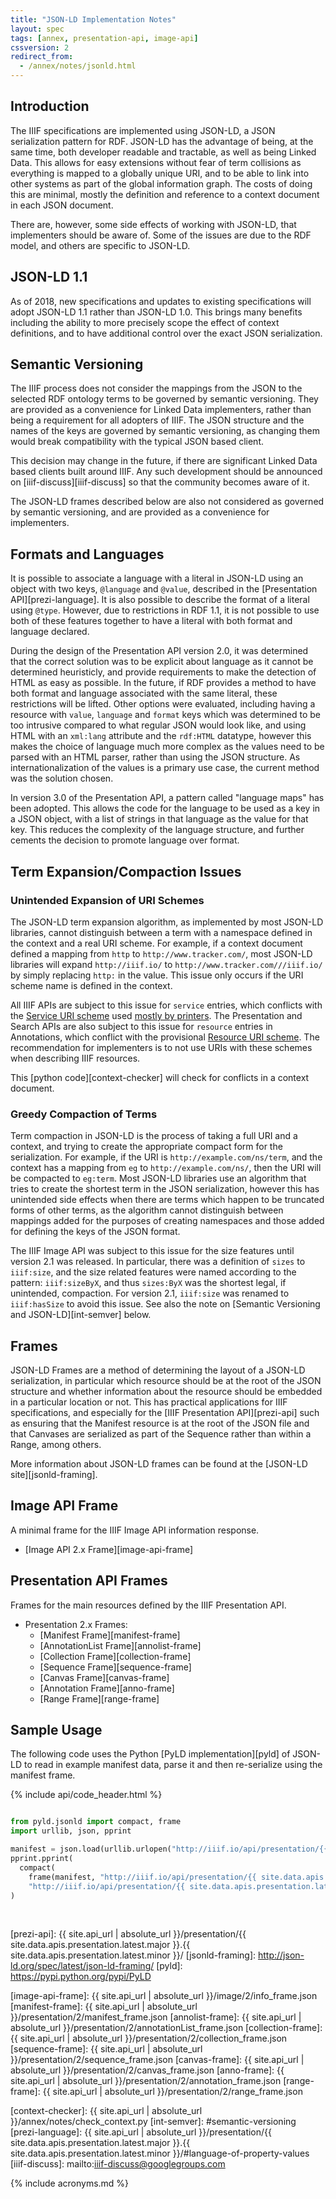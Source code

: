 ```yaml
---
title: "JSON-LD Implementation Notes"
layout: spec
tags: [annex, presentation-api, image-api]
cssversion: 2
redirect_from:
  - /annex/notes/jsonld.html
---
```



## Introduction

The IIIF specifications are implemented using JSON-LD, a JSON serialization pattern for RDF.  JSON-LD has the advantage of being, at the same time, both developer readable and tractable, as well as being Linked Data. This allows for easy extensions without fear of term collisions as everything is mapped to a globally unique URI, and to be able to link into other systems as part of the global information graph.  The costs of doing this are minimal, mostly the definition and reference to a context document in each JSON document.

There are, however, some side effects of working with JSON-LD, that implementers should be aware of.  Some of the issues are due to the RDF model, and others are specific to JSON-LD.

## JSON-LD 1.1

As of 2018, new specifications and updates to existing specifications will adopt JSON-LD 1.1 rather than JSON-LD 1.0. This brings many benefits including the ability to more precisely scope the effect of context definitions, and to have additional control over the exact JSON serialization.

## Semantic Versioning

The IIIF process does not consider the mappings from the JSON to the selected RDF ontology terms to be governed by semantic versioning.  They are provided as a convenience for Linked Data implementers, rather than being a requirement for all adopters of IIIF.  The JSON structure and the names of the keys are governed by semantic versioning, as changing them would break compatibility with the typical JSON based client.

This decision may change in the future, if there are significant Linked Data based clients built around IIIF.  Any such development should be announced on [iiif-discuss][iiif-discuss] so that the community becomes aware of it.

The JSON-LD frames described below are also not considered as governed by semantic versioning, and are provided as a convenience for implementers.

## Formats and Languages

It is possible to associate a language with a literal in JSON-LD using an object with two keys, `@language` and `@value`, described in the [Presentation API][prezi-language]. It is also possible to describe the format of a literal using `@type`.  However, due to restrictions in RDF 1.1, it is not possible to use both of these features together to have a literal with both format and language declared.

During the design of the Presentation API version 2.0, it was determined that the correct solution was to be explicit about language as it cannot be determined heuristicly, and provide requirements to make the detection of HTML as easy as possible.  In the future, if RDF provides a method to have both format and language associated with the same literal, these restrictions will be lifted.  Other options were evaluated, including having a resource with `value`, `language` and `format` keys which was determined to be too intrusive compared to what regular JSON would look like, and using HTML with an `xml:lang` attribute and the `rdf:HTML` datatype, however this makes the choice of language much more complex as the values need to be parsed with an HTML parser, rather than using the JSON structure.  As internationalization of the values is a primary use case, the current method was the solution chosen.

In version 3.0 of the Presentation API, a pattern called "language maps" has been adopted. This allows the code for the language to be used as a key in a JSON object, with a list of strings in that language as the value for that key. This reduces the complexity of the language structure, and further cements the decision to promote language over format.

## Term Expansion/Compaction Issues

### Unintended Expansion of URI Schemes

The JSON-LD term expansion algorithm, as implemented by most JSON-LD libraries, cannot distinguish between a term with a namespace defined in the context and a real URI scheme.  For example, if a context document defined a mapping from `http` to `http://www.tracker.com/`, most JSON-LD libraries will expand `http://iiif.io/` to `http://www.tracker.com///iiif.io/` by simply replacing `http:` in the value.  This issue only occurs if the URI scheme name is defined in the context.

All IIIF APIs are subject to this issue for `service` entries, which conflicts with the [Service URI scheme][service-uri] used [mostly by printers][service-wiki].  The Presentation and Search APIs are also subject to this issue for `resource` entries in Annotations, which conflict with the provisional [Resource URI scheme][resource-uri].  The recommendation for implementers is to not use URIs with these schemes when describing IIIF resources.

This [python code][context-checker] will check for conflicts in a context document.

### Greedy Compaction of Terms

Term compaction in JSON-LD is the process of taking a full URI and a context, and trying to create the appropriate compact form for the serialization.  For example, if the URI is `http://example.com/ns/term`, and the context has a mapping from `eg` to `http://example.com/ns/`, then the URI will be compacted to `eg:term`.  Most JSON-LD libraries use an algorithm that tries to create the shortest term in the JSON serialization, however this has unintended side effects when there are terms which happen to be truncated forms of other terms, as the algorithm cannot distinguish between mappings added for the purposes of creating namespaces and those added for defining the keys of the JSON format.

The IIIF Image API was subject to this issue for the size features until version 2.1 was released.  In particular, there was a definition of `sizes` to `iiif:size`, and the size related features were named according to the pattern: `iiif:sizeByX`, and thus `sizes:ByX` was the shortest legal, if unintended, compaction. For version 2.1, `iiif:size` was renamed to `iiif:hasSize` to avoid this issue.  See also the note on [Semantic Versioning and JSON-LD][int-semver] below.


## Frames

JSON-LD Frames are a method of determining the layout of a JSON-LD serialization, in particular which resource should be at the root of the JSON structure and whether information about the resource should be embedded in a particular location or not.  This has practical applications for IIIF specifications, and especially for the [IIIF Presentation API][prezi-api] such as ensuring that the Manifest resource is at the root of the JSON file and that Canvases are serialized as part of the Sequence rather than within a Range, among others.

More information about JSON-LD frames can be found at the [JSON-LD site][jsonld-framing].

## Image API Frame

A minimal frame for the IIIF Image API information response.

* [Image API 2.x Frame][image-api-frame]


## Presentation API Frames

Frames for the main resources defined by the IIIF Presentation API.

* Presentation 2.x Frames:
  * [Manifest Frame][manifest-frame]
  * [AnnotationList Frame][annolist-frame]
  * [Collection Frame][collection-frame]
  * [Sequence Frame][sequence-frame]
  * [Canvas Frame][canvas-frame]
  * [Annotation Frame][anno-frame]
  * [Range Frame][range-frame]


## Sample Usage

The following code uses the Python [PyLD implementation][pyld] of JSON-LD to read in example manifest data, parse it and then re-serialize using the manifest frame.

{% include api/code_header.html %}
``` python

from pyld.jsonld import compact, frame
import urllib, json, pprint

manifest = json.load(urllib.urlopen("http://iiif.io/api/presentation/{{ site.data.apis.presentation.latest.major }}.{{ site.data.apis.presentation.latest.minor }}/example/fixtures/1/manifest.json"))
pprint.pprint(
  compact(
    frame(manifest, "http://iiif.io/api/presentation/{{ site.data.apis.presentation.latest.major }}/manifest_frame.json"),
    "http://iiif.io/api/presentation/{{ site.data.apis.presentation.latest.major }}/context.json")
)

```

<br/>

[prezi-api]: {{ site.api_url | absolute_url }}/presentation/{{ site.data.apis.presentation.latest.major }}.{{ site.data.apis.presentation.latest.minor }}/
[jsonld-framing]: http://json-ld.org/spec/latest/json-ld-framing/
[pyld]: https://pypi.python.org/pypi/PyLD

[image-api-frame]: {{ site.api_url | absolute_url }}/image/2/info_frame.json
[manifest-frame]: {{ site.api_url | absolute_url }}/presentation/2/manifest_frame.json
[annolist-frame]: {{ site.api_url | absolute_url }}/presentation/2/annotationList_frame.json
[collection-frame]: {{ site.api_url | absolute_url }}/presentation/2/collection_frame.json
[sequence-frame]: {{ site.api_url | absolute_url }}/presentation/2/sequence_frame.json
[canvas-frame]: {{ site.api_url | absolute_url }}/presentation/2/canvas_frame.json
[anno-frame]: {{ site.api_url | absolute_url }}/presentation/2/annotation_frame.json
[range-frame]: {{ site.api_url | absolute_url }}/presentation/2/range_frame.json

[service-uri]: http://tools.ietf.org/html/rfc2609
[service-wiki]: https://en.wikipedia.org/wiki/Service_Location_Protocol#Adoption
[resource-uri]: http://www.iana.org/assignments/uri-schemes/prov/resource
[context-checker]: {{ site.api_url | absolute_url }}/annex/notes/check_context.py
[int-semver]: #semantic-versioning
[prezi-language]: {{ site.api_url | absolute_url }}/presentation/{{ site.data.apis.presentation.latest.major }}.{{ site.data.apis.presentation.latest.minor }}/#language-of-property-values
[iiif-discuss]: mailto:iiif-discuss@googlegroups.com

{% include acronyms.md %}
